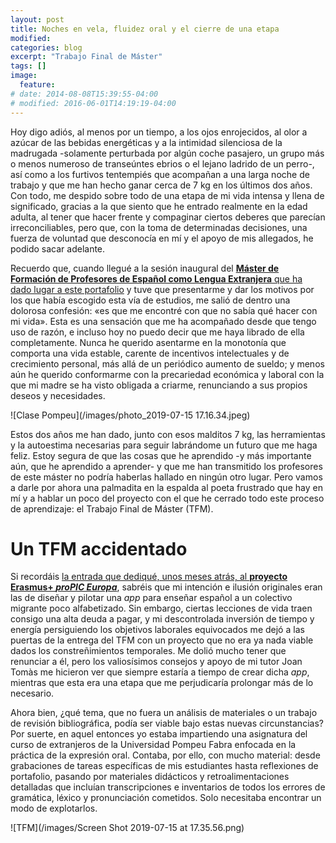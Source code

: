 ```yaml
---
layout: post
title: Noches en vela, fluidez oral y el cierre de una etapa
modified:
categories: blog
excerpt: "Trabajo Final de Máster"
tags: []
image:
  feature:
# date: 2014-08-08T15:39:55-04:00
# modified: 2016-06-01T14:19:19-04:00
---
```


Hoy digo adiós, al menos por un tiempo, a los ojos enrojecidos, al olor a azúcar de las bebidas energéticas y a la intimidad silenciosa de la madrugada -solamente perturbada por algún coche pasajero, un grupo más o menos numeroso de transeúntes ebrios o el lejano ladrido de un perro-, así como a los furtivos tentempiés que acompañan a una larga noche de trabajo y que me han hecho ganar cerca de 7 kg en los últimos dos años. Con todo, me despido sobre todo de una etapa de mi vida intensa y llena de significado, gracias a la que siento que he entrado realmente en la edad adulta, al tener que hacer frente y compaginar ciertos deberes que parecían irreconciliables, pero que, con la toma de determinadas decisiones, una fuerza de voluntad que desconocía en mí y el apoyo de mis allegados, he podido sacar adelante.

Recuerdo que, cuando llegué a la sesión inaugural del <a href=" https://www.ub.edu/portal/web/educacion/masteres-universitarios/-/ensenyament/detallEnsenyament/1060507" target="_blank">**Máster de Formación de Profesores de Español como Lengua Extranjera** que ha dado lugar a este portafolio</a> y tuve que presentarme y dar los motivos por los que había escogido esta vía de estudios, me salió de dentro una dolorosa confesión: «es que me encontré con que no sabía qué hacer con mi vida». Esta es una sensación que me ha acompañado desde que tengo uso de razón, e incluso hoy no puedo decir que me haya librado de ella completamente. Nunca he querido asentarme en la monotonía que comporta una vida estable, carente de incentivos intelectuales y de crecimiento personal, más allá de un periódico aumento de sueldo; y menos aún he querido conformarme con la precariedad económica y laboral con la que mi madre se ha visto obligada a criarme, renunciando a sus propios deseos y necesidades.

![Clase Pompeu](/images/photo_2019-07-15 17.16.34.jpeg)

Estos dos años me han dado, junto con esos malditos 7 kg, las herramientas y la autoestima necesarias para seguir labrándome un futuro que me haga feliz. Estoy segura de que las cosas que he aprendido -y más importante aún, que he aprendido a aprender- y que me han transmitido los profesores de este máster no podría haberlas hallado en ningún otro lugar. Pero vamos a darle por ahora una palmadita en la espalda al poeta frustrado que hay en mí y a hablar un poco del proyecto con el que he cerrado todo este proceso de aprendizaje: el Trabajo Final de Máster (TFM).

# Un TFM accidentado

Si recordáis <a href="https://immalopez.github.io/blog/proPIC-Europa/" target="_blank">la entrada que dediqué, unos meses atrás, al **proyecto Erasmus+ _proPIC Europa_**</a>, sabréis que mi intención e ilusión originales eran las de diseñar y pilotar una _app_ para enseñar español a un colectivo migrante poco alfabetizado. Sin embargo, ciertas lecciones de vida traen consigo una alta deuda a pagar, y mi descontrolada inversión de tiempo y energía persiguiendo los objetivos laborales equivocados me dejó a las puertas de la entrega del TFM con un proyecto que no era ya nada viable dados los constreñimientos temporales. Me dolió mucho tener que renunciar a él, pero los valiosísimos consejos y apoyo de mi tutor Joan Tomàs me hicieron ver que siempre estaría a tiempo de crear dicha _app_, mientras que esta era una etapa que me perjudicaría prolongar más de lo necesario.

Ahora bien, ¿qué tema, que no fuera un análisis de materiales o un trabajo de revisión bibliográfica, podía ser viable bajo estas nuevas circunstancias? Por suerte, en aquel entonces yo estaba impartiendo una asignatura del curso de extranjeros de la Universidad Pompeu Fabra enfocada en la práctica de la expresión oral. Contaba, por ello, con mucho material: desde grabaciones de tareas específicas de mis estudiantes hasta reflexiones de portafolio, pasando por materiales didácticos y retroalimentaciones detalladas que incluían transcripciones e inventarios de todos los errores de gramática, léxico y pronunciación cometidos. Solo necesitaba encontrar un modo de explotarlos.

![TFM](/images/Screen Shot 2019-07-15 at 17.35.56.png)

